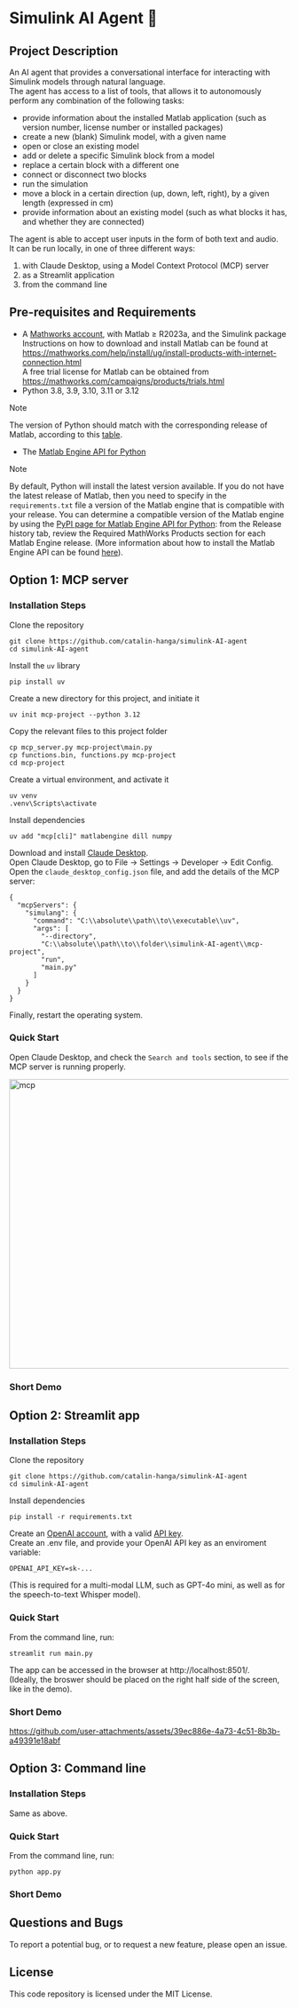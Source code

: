 # Simulink AI Agent 🤖

## Project Description

An AI agent that provides a conversational interface for interacting with Simulink models through natural language. <br>
The agent has access to a list of tools, that allows it to autonomously perform any combination of the following tasks:
- provide information about the installed Matlab application (such as version number, license number or installed packages)
- create a new (blank) Simulink model, with a given name
- open or close an existing model
- add or delete a specific Simulink block from a model
- replace a certain block with a different one
- connect or disconnect two blocks
- run the simulation
- move a block in a certain direction (up, down, left, right), by a given length (expressed in cm)
- provide information about an existing model (such as what blocks it has, and whether they are connected)
  
The agent is able to accept user inputs in the form of both text and audio. <br>
It can be run locally, in one of three different ways:
1. with Claude Desktop, using a Model Context Protocol (MCP) server
2. as a Streamlit application
3. from the command line

<!---
## 3. Setup Enviroment
-->

## Pre-requisites and Requirements

- A [Mathworks account](https://www.mathworks.com/mwaccount/account/create), with Matlab ≥ R2023a, and the Simulink package <br>
  Instructions on how to download and install Matlab can be found at https://mathworks.com/help/install/ug/install-products-with-internet-connection.html <br>
  A free trial license for Matlab can be obtained from https://mathworks.com/campaigns/products/trials.html
- Python 3.8, 3.9, 3.10, 3.11 or 3.12
> [!NOTE]
The version of Python should match with the corresponding release of Matlab, according to this [table](https://mathworks.com/support/requirements/python-compatibility.html).
- The [Matlab Engine API for Python](https://ch.mathworks.com/help/matlab/matlab_external/get-started-with-matlab-engine-for-python.html)
> [!NOTE]
By default, Python will install the latest version available. If you do not have the latest release of Matlab, then you need to specify in the ```requirements.txt``` file a version of the Matlab engine that is compatible with your release. You can determine a compatible version of the Matlab engine by using the [PyPI page for Matlab Engine API for Python](https://pypi.org/project/matlabengine): from the Release history tab, review the Required MathWorks Products section for each Matlab Engine release. (More information about how to install the Matlab Engine API can be found [here](https://mathworks.com/help/matlab/matlab_external/install-the-matlab-engine-for-python.html)).

## Option 1: MCP server

### Installation Steps
Clone the repository
```
git clone https://github.com/catalin-hanga/simulink-AI-agent
cd simulink-AI-agent
```
Install the ```uv``` library
```
pip install uv
```
Create a new directory for this project, and initiate it
```
uv init mcp-project --python 3.12
```
Copy the relevant files to this project folder
```
cp mcp_server.py mcp-project\main.py
cp functions.bin, functions.py mcp-project
cd mcp-project
```
Create a virtual environment, and activate it
```
uv venv
.venv\Scripts\activate
```
Install dependencies
```
uv add "mcp[cli]" matlabengine dill numpy
```
Download and install [Claude Desktop](https://claude.ai/download). <br>
Open Claude Desktop, go to File -> Settings -> Developer -> Edit Config. <br>
Open the ```claude_desktop_config.json``` file, and add the details of the MCP server:
```
{
  "mcpServers": {
    "simulang": {
      "command": "C:\\absolute\\path\\to\\executable\\uv",
      "args": [
        "--directory",
        "C:\\absolute\\path\\to\\folder\\simulink-AI-agent\\mcp-project",
        "run",
        "main.py"
      ]
    }
  }
}
```
Finally, restart the operating system.

### Quick Start
Open Claude Desktop, and check the ```Search and tools``` section, to see if the MCP server is running properly.

<img width="865" height="521" alt="mcp" src="https://github.com/user-attachments/assets/af3beb3a-7886-433e-91f6-c22020f0f111" />

### Short Demo


## Option 2: Streamlit app

### Installation Steps
Clone the repository
```
git clone https://github.com/catalin-hanga/simulink-AI-agent
cd simulink-AI-agent
```
Install dependencies
```
pip install -r requirements.txt
```
Create an [OpenAI account](https://auth.openai.com/create-account), with a valid [API key](https://platform.openai.com/settings/organization/api-keys). <br>
Create an .env file, and provide your OpenAI API key as an enviroment variable:
```
OPENAI_API_KEY=sk-...
```
(This is required for a multi-modal LLM, such as GPT-4o mini, as well as for the speech-to-text Whisper model).

### Quick Start
From the command line, run:
```
streamlit run main.py
```
The app can be accessed in the browser at http://localhost:8501/. <br>
(Ideally, the broswer should be placed on the right half side of the screen, like in the demo).

### Short Demo
https://github.com/user-attachments/assets/39ec886e-4a73-4c51-8b3b-a49391e18abf

## Option 3: Command line

### Installation Steps
Same as above.

### Quick Start
From the command line, run:
```
python app.py
```

### Short Demo



## Questions and Bugs
To report a potential bug, or to request a new feature, please open an issue.

## License 
This code repository is licensed under the MIT License.
